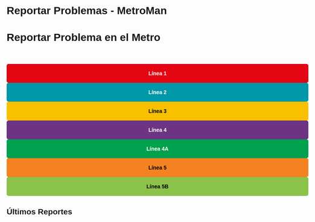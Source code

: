# Reportar Problemas - MetroMan

<html lang="es">
<head>
  <meta charset="UTF-8">
  <meta name="viewport" content="width=device-width, initial-scale=1.0">
  <title>Reportar Problemas - MetroMan</title>
  <style>
    body { font-family: 'Arial', sans-serif; max-width: 800px; margin: 0 auto; padding: 20px; }
    .form-group { margin-bottom: 15px; }
    label { display: block; margin-bottom: 5px; font-weight: bold; }
    select, textarea, button { width: 100%; padding: 10px; border: 1px solid #ddd; }
    button { background: #0066cc; color: white; border: none; cursor: pointer; }
    .report { border: 1px solid #eee; padding: 10px; margin-bottom: 10px; }
    .status { float: right; padding: 3px 8px; border-radius: 3px; }
    .pendiente { background: #ffeb3b; }
    .en_proceso { background: #2196f3; color: white; }
    .resuelto { background: #4caf50; color: white; }
    
    /* Line buttons styles */
    .line-buttons {
      display: grid;
      grid-template-columns: repeat(4, 1fr);
      gap: 10px;
      margin: 20px 0;
    }
    .line-btn {
      padding: 15px 5px;
      text-align: center;
      border-radius: 5px;
      cursor: pointer;
      font-weight: bold;
      position: relative;
      border: 2px solid transparent;
    }
    .line-btn:hover {
      opacity: 0.9;
    }
    /* Line colors */
    .line-1 { background: #e30613; color: white; }
    .line-2 { background: #0097a9; color: white; }
    .line-3 { background: #f9c000; color: black; }
    .line-4 { background: #6c3483; color: white; }
    .line-4A { background: #00a14e; color: white; }
    .line-5 { background: #f58220; color: black; }
    .line-5B { background: #8bc34a; color: black; }
    
    /* Status indicators */
    .line-status {
      position: absolute;
      top: -8px;
      right: -8px;
      width: 20px;
      height: 20px;
      border-radius: 50%;
      font-size: 10px;
      display: flex;
      align-items: center;
      justify-content: center;
      color: white;
    }
    .status-good { background: #4CAF50; }
    .status-warning { background: #FFC107; }
    .status-bad { background: #F44336; }
    
    .report-form { display: none; margin-top: 20px; }
    .active-line { 
      display: block;
      padding: 10px;
      margin-bottom: 15px;
      font-weight: bold;
      text-align: center;
    }
  </style>
</head>
<body>
  <h1>Reportar Problema en el Metro</h1>
  
  <div class="active-line" id="activeLineDisplay"></div>
  
  <div class="line-buttons">
    <div class="line-btn line-1" data-line="1">Línea 1</div>
    <div class="line-btn line-2" data-line="2">Línea 2</div>
    <div class="line-btn line-3" data-line="3">Línea 3</div>
    <div class="line-btn line-4" data-line="4">Línea 4</div>
    <div class="line-btn line-4A" data-line="4A">Línea 4A</div>
    <div class="line-btn line-5" data-line="5">Línea 5</div>
    <div class="line-btn line-5B" data-line="5B">Línea 5B</div>
  </div>
  
  <form id="reportForm" class="report-form">
    <input type="hidden" id="linea" value="">
    
    <div class="form-group">
      <label for="problema">Tipo de Problema:</label>
      <select id="problema" required>
        <option value="">Seleccione un problema</option>
        <option value="Retraso">Retraso en el servicio</option>
        <option value="Avería">Avería en trenes</option>
        <option value="Infraestructura">Problema de infraestructura</option>
        <option value="Atención">Mala atención al cliente</option>
        <option value="Otro">Otro problema</option>
      </select>
    </div>
    
    <div class="form-group">
      <label for="descripcion">Descripción:</label>
      <textarea id="descripcion" rows="4" required></textarea>
    </div>
    
    <button type="submit">Enviar Reporte</button>
  </form>
  
  <h2>Últimos Reportes</h2>
  <div id="reportsList"></div>
  
  <script>
    // Initialize with default line selected
    let selectedLine = null;
    
    // Add click handlers to line buttons
    document.querySelectorAll('.line-btn').forEach(btn => {
      btn.addEventListener('click', () => {
        selectedLine = btn.dataset.line;
        document.getElementById('linea').value = selectedLine;
        document.getElementById('activeLineDisplay').textContent = `Reportando problema en Línea ${selectedLine}`;
        document.getElementById('reportForm').style.display = 'block';
        
        // Highlight selected button
        document.querySelectorAll('.line-btn').forEach(b => b.style.opacity = '0.7');
        btn.style.opacity = '1';
        btn.style.border = '2px solid black';
        
        // Load reports for this line
        loadReports(selectedLine);
      });
    });
    
    // Form submission
    document.getElementById('reportForm').addEventListener('submit', async (e) => {
      e.preventDefault();
      
      const button = e.target.querySelector('button');
      button.disabled = true;
      button.textContent = 'Enviando...';
      
      try {
        const response = await fetch('https://api.bloksel.com/metroCredentials/reportar', {
          method: 'POST',
          headers: { 'Content-Type': 'application/json' },
          body: JSON.stringify({
            linea: document.getElementById('linea').value,
            problema: document.getElementById('problema').value,
            descripcion: document.getElementById('descripcion').value
          })
        });
        
        if (response.ok) {
          alert('¡Reporte enviado con éxito!');
          e.target.reset();
          loadReports(selectedLine);
          updateLineStatuses();
        } else {
          const error = await response.json();
          alert(`Error: ${error.error || 'Error desconocido'}`);
        }
      } catch (err) {
        alert('Error de conexión');
      } finally {
        button.disabled = false;
        button.textContent = 'Enviar Reporte';
      }
    });
    
    async function loadReports(line = null) {
      try {
        const response = await fetch('https://api.bloksel.com/metroCredentials/reportes');
        let reports = await response.json();
        
        if (line) {
          reports = reports.filter(r => r.linea === line);
        }
        
        const container = document.getElementById('reportsList');
        container.innerHTML = reports.map(report => `
          <div class="report">
            <strong>Línea ${report.linea}</strong> - ${report.problema}
            <span class="status ${report.status}">${
              report.status.replace('_', ' ')
            }</span>
            <p>${report.descripcion || 'Sin descripción'}</p>
            <small>${new Date(report.created_at).toLocaleString()}</small>
          </div>
        `).join('');
      } catch (err) {
        console.error('Error al cargar reportes:', err);
      }
    }
    
    // Update line status indicators
    async function updateLineStatuses() {
      try {
        const response = await fetch('https://api.bloksel.com/metroCredentials/reportes');
        const reports = await response.json();
        
        document.querySelectorAll('.line-btn').forEach(btn => {
          const line = btn.dataset.line;
          const lineReports = reports.filter(r => r.linea === line && r.status !== 'resuelto');
          const statusEl = document.createElement('div');
          statusEl.className = 'line-status';
          
          if (lineReports.length === 0) {
            statusEl.className += ' status-good';
            statusEl.textContent = '✓';
          } else if (lineReports.length < 3) {
            statusEl.className += ' status-warning';
            statusEl.textContent = lineReports.length;
          } else {
            statusEl.className += ' status-bad';
            statusEl.textContent = lineReports.length;
          }
          
          // Remove existing status if any
          const existingStatus = btn.querySelector('.line-status');
          if (existingStatus) {
            btn.removeChild(existingStatus);
          }
          
          btn.appendChild(statusEl);
        });
      } catch (err) {
        console.error('Error al actualizar estados:', err);
      }
    }
    
    // Initial load
    updateLineStatuses();
    loadReports();
  </script>
</body>
</html>
